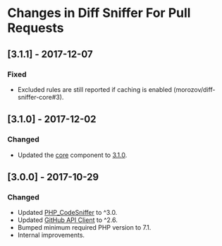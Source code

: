 # Changes in Diff Sniffer For Pull Requests

## [3.1.1] - 2017-12-07

### Fixed

* Excluded rules are still reported if caching is enabled (morozov/diff-sniffer-core#3).

## [3.1.0] - 2017-12-02

### Changed

* Updated the [core](https://github.com/morozov/diff-sniffer-core) component to [3.1.0](https://github.com/morozov/diff-sniffer-core/releases/tag/3.1.0).

## [3.0.0] - 2017-10-29

### Changed

* Updated [PHP\_CodeSniffer](https://packagist.org/packages/squizlabs/php_codesniffer) to ^3.0.
* Updated [GitHub API Client](https://packagist.org/packages/knplabs/github-api) to ^2.6.
* Bumped minimum required PHP version to 7.1.
* Internal improvements.
